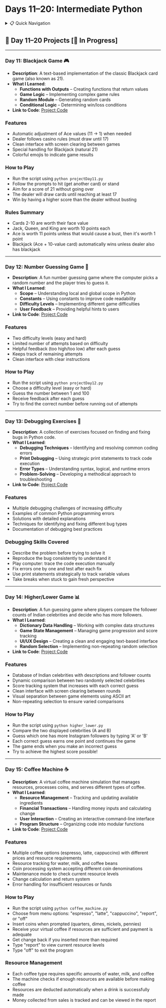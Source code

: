<a name="day-11-20"></a>

# Days 11–20: Intermediate Python

<details>
<summary>📋 Quick Navigation</summary>

- [Day 11: Blackjack Game](#day-11)
- [Day 12: Number Guessing Game](#day-12)
- [Day 13: Debugging Exercises](#day-13)
- [Day 14: Higher/Lower Game](#day-14)
- [Day 15: Coffee Machine](#day-15)

</details>

## 📅 Day 11–20 Projects [🚧 In Progress]

---

<a id="day-11"></a>

### Day 11: **Blackjack Game** 🎮

- **Description**: A text-based implementation of the classic Blackjack card game (also known as 21).
- **What I Learned**:
  - **Functions with Outputs** – Creating functions that return values
  - **Game Logic** – Implementing complex game rules
  - **Random Module** – Generating random cards
  - **Conditional Logic** – Determining win/loss conditions
- **Link to Code**: [Project Code](./Day11/projectDay11.py)

### Features

- Automatic adjustment of Ace values (11 → 1) when needed
- Dealer follows casino rules (must draw until 17)
- Clean interface with screen clearing between games
- Special handling for Blackjack (natural 21)
- Colorful emojis to indicate game results

### How to Play

- Run the script using `python projectDay11.py`
- Follow the prompts to hit (get another card) or stand
- Aim for a score of 21 without going over
- The dealer will draw cards until reaching at least 17
- Win by having a higher score than the dealer without busting

### Rules Summary

- Cards 2-10 are worth their face value
- Jack, Queen, and King are worth 10 points each
- Ace is worth 11 points unless that would cause a bust, then it's worth 1 point
- Blackjack (Ace + 10-value card) automatically wins unless dealer also has blackjack

---

<a id="day-12"></a>

### Day 12: **Number Guessing Game** 🔢

- **Description**: A fun number guessing game where the computer picks a random number and the player tries to guess it.
- **What I Learned**:
  - **Scope** – Understanding local and global scope in Python
  - **Constants** – Using constants to improve code readability
  - **Difficulty Levels** – Implementing different game difficulties
  - **User Feedback** – Providing helpful hints to users
- **Link to Code**: [Project Code](./Day12/projectDay12.py)

### Features

- Two difficulty levels (easy and hard)
- Limited number of attempts based on difficulty
- Helpful feedback (too high/too low) after each guess
- Keeps track of remaining attempts
- Clean interface with clear instructions

### How to Play

- Run the script using `python projectDay12.py`
- Choose a difficulty level (easy or hard)
- Guess the number between 1 and 100
- Receive feedback after each guess
- Try to find the correct number before running out of attempts

---

<a id="day-13"></a>

### Day 13: **Debugging Exercises** 🐛

- **Description**: A collection of exercises focused on finding and fixing bugs in Python code.
- **What I Learned**:
  - **Debugging Techniques** – Identifying and resolving common coding errors
  - **Print Debugging** – Using strategic print statements to track code execution
  - **Error Types** – Understanding syntax, logical, and runtime errors
  - **Problem-Solving** – Developing a methodical approach to troubleshooting
- **Link to Code**: [Project Code](./Day13/projectDay13.py)

### Features

- Multiple debugging challenges of increasing difficulty
- Examples of common Python programming errors
- Solutions with detailed explanations
- Techniques for identifying and fixing different bug types
- Documentation of debugging best practices

### Debugging Skills Covered

- Describe the problem before trying to solve it
- Reproduce the bug consistently to understand it
- Play computer: trace the code execution manually
- Fix errors one by one and test after each fix
- Use print statements strategically to track variable values
- Take breaks when stuck to gain fresh perspective

---

<a id="day-14"></a>

### Day 14: **Higher/Lower Game** 📊

- **Description**: A fun guessing game where players compare the follower counts of Indian celebrities and decide who has more followers.
- **What I Learned**:
  - **Dictionary Data Handling** – Working with complex data structures
  - **Game State Management** – Managing game progression and score tracking
  - **UI/UX Design** – Creating a clean and engaging text-based interface
  - **Random Selection** – Implementing non-repeating random selection
- **Link to Code**: [Project Code](./Day14/higher_lower.py)

### Features

- Database of Indian celebrities with descriptions and follower counts
- Dynamic comparison between two randomly selected celebrities
- Score tracking system that increases with each correct guess
- Clean interface with screen clearing between rounds
- Visual separation between game elements using ASCII art
- Non-repeating selection to ensure varied comparisons

### How to Play

- Run the script using `python higher_lower.py`
- Compare the two displayed celebrities (A and B)
- Guess which one has more Instagram followers by typing 'A' or 'B'
- Each correct guess earns one point and continues the game
- The game ends when you make an incorrect guess
- Try to achieve the highest score possible!

---

<a id="day-15"></a>

### Day 15: **Coffee Machine** ☕

- **Description**: A virtual coffee machine simulation that manages resources, processes coins, and serves different types of coffee.
- **What I Learned**:
  - **Resource Management** – Tracking and updating available ingredients
  - **Financial Transactions** – Handling money inputs and calculating change
  - **User Interaction** – Creating an interactive command-line interface
  - **Program Structure** – Organizing code into modular functions
- **Link to Code**: [Project Code](./Day15/coffee_machine.py)

### Features

- Multiple coffee options (espresso, latte, cappuccino) with different prices and resource requirements
- Resource tracking for water, milk, and coffee beans
- Coin processing system accepting different coin denominations
- Maintenance mode to check current resource levels
- Change calculation and return system
- Error handling for insufficient resources or funds

### How to Play

- Run the script using `python coffee_machine.py`
- Choose from menu options: "espresso", "latte", "cappuccino", "report", or "off"
- Insert coins when prompted (quarters, dimes, nickels, pennies)
- Receive your virtual coffee if resources are sufficient and payment is adequate
- Get change back if you inserted more than required
- Type "report" to view current resource levels
- Type "off" to exit the program

### Resource Management

- Each coffee type requires specific amounts of water, milk, and coffee
- The machine checks if enough resources are available before making coffee
- Resources are deducted automatically when a drink is successfully made
- Money collected from sales is tracked and can be viewed in the report
